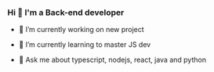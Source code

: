 ### Hi 👋 I'm a Back-end developer


- 🔭 I’m currently working on new project
- 🌱 I’m currently learning to master JS dev

- 💬 Ask me about typescript, nodejs, react, java and python


<!--
**Saleck-Eljili/Saleck-Eljili** is a ✨ _special_ ✨ repository because its `README.md` (this file) appears on your GitHub profile.

Here are some ideas to get you started:



-->
